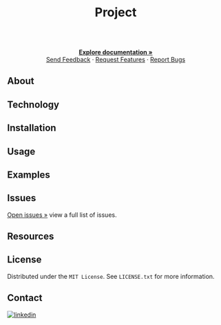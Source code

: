 <!-- PROJECT -->
<br />
<h1 align="center">Project</h3>

<br />

  <p align="center">
    <br />
    <a href="#"><strong>Explore documentation »</strong></a>
    <br />
    <a href="#">Send Feedback</a>
    ·
    <a href="#">Request Features</a>
    ·
    <a href="#">Report Bugs</a>
  </p>

<!-- ABOUT PROJECT -->
## About

<div align="justify">

</div>

<!-- TECHNOLOGY -->
## Technology

<div align="justify">

</div>

<!-- INSTALLATION -->
## Installation

<div align="justify">

</div>

<!-- Usage -->
## Usage

<div align="justify">

</div>

<!-- Examples -->
## Examples

<div align="justify">

</div>

<!-- ISSUES -->
## Issues
[Open issues »]() view a full list of issues.

<!-- RESOURCES -->
## Resources

<div align="justify">

</div>

<!-- LICENSE -->
## License

Distributed under the `MIT License`. See `LICENSE.txt` for more information.
    
<!-- CONTACT -->
## Contact

[![linkedin][linkedin]][linkedin-url]

<!-- MARKDOWN LINKS & IMAGES -->
<!-- https://www.markdownguide.org/basic-syntax/#reference-style-links -->
[linkedin]: https://img.shields.io/badge/-LinkedIn-black.svg?style=for-the-badge&logo=linkedin&colorB=555
[linkedin-url]: https://www.linkedin.com/in/jurajstefanic/
